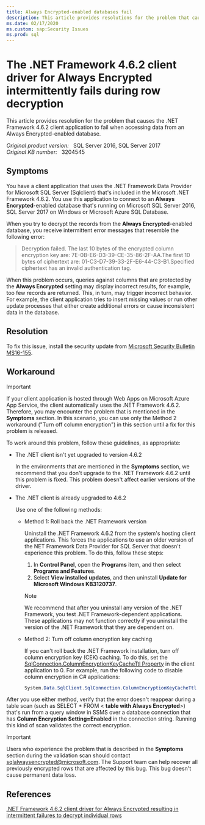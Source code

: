 ```yaml
---
title: Always Encrypted-enabled databases fail
description: This article provides resolutions for the problem that causes the .NET Framework 4.6.2 client application to fail when accessing data from an Always Encrypted-enabled database.
ms.date: 02/17/2020
ms.custom: sap:Security Issues
ms.prod: sql
---
```

# The .NET Framework 4.6.2 client driver for Always Encrypted intermittently fails during row decryption

This article provides resolution for the problem that causes the .NET Framework 4.6.2 client application to fail when accessing data from an Always Encrypted-enabled database.

_Original product version:_ &nbsp; SQL Server 2016, SQL Server 2017  
_Original KB number:_ &nbsp; 3204545

## Symptoms

You have a client application that uses the .NET Framework Data Provider for Microsoft SQL Server (Sqlclient) that's included in the Microsoft .NET Framework 4.6.2. You use this application to connect to an **Always Encrypted**-enabled database that's running on Microsoft SQL Server 2016, SQL Server 2017 on Windows or Microsoft Azure SQL Database.

When you try to decrypt the records from the **Always Encrypted**-enabled database, you receive intermittent error messages that resemble the following error:

> Decryption failed. The last 10 bytes of the encrypted column encryption key are: 7E-0B-E6-D3-39-CE-35-86-2F-AA.The first 10 bytes of ciphertext are: 01-C3-D7-39-33-2F-E6-44-C3-B1.Specified ciphertext has an invalid authentication tag.

When this problem occurs, queries against columns that are protected by the **Always Encrypted** setting may display incorrect results, for example, too few records are returned. This, in turn, may trigger incorrect behavior. For example, the client application tries to insert missing values or run other update processes that either create additional errors or cause inconsistent data in the database.

## Resolution

To fix this issue, install the security update from [Microsoft Security Bulletin MS16-155](/security-updates/SecurityBulletins/2016/ms16-155).

## Workaround

> [!IMPORTANT]
> If your client application is hosted through Web Apps on Microsoft Azure App Service, the client automatically uses the .NET Framework 4.6.2. Therefore, you may encounter the problem that is mentioned in the **Symptoms** section. In this scenario, you can use only the Method 2 workaround ("Turn off column encryption") in this section until a fix for this problem is released.

To work around this problem, follow these guidelines, as appropriate:

- The .NET client isn't yet upgraded to version 4.6.2

   In the environments that are mentioned in the **Symptoms** section, we recommend that you don't upgrade to the .NET Framework 4.6.2 until this problem is fixed. This problem doesn't affect earlier versions of the driver.

- The .NET client is already upgraded to 4.6.2

  Use one of the following methods:

  - Method 1: Roll back the .NET Framework version

    Uninstall the .NET Framework 4.6.2 from the system's hosting client applications. This forces the applications to use an older version of the NET Framework Data Provider for SQL Server that doesn't experience this problem. To do this, follow these steps:

    1. In **Control Panel**, open the **Programs** item, and then select **Programs and Features**.
    2. Select **View installed updates**, and then uninstall **Update for Microsoft Windows KB3120737**.

    > [!NOTE]
    > We recommend that after you uninstall any version of the .NET Framework, you test .NET Framework-dependent applications. These applications may not function correctly if you uninstall the version of the .NET Framework that they are dependent on.

  - Method 2: Turn off column encryption key caching

    If you can't roll back the .NET Framework installation, turn off column encryption key (CEK) caching. To do this, set the [SqlConnection.ColumnEncryptionKeyCacheTtl Property](/dotnet/api/system.data.sqlclient.sqlconnection.columnencryptionkeycachettl) in the client application to 0. For example, run the following code to disable column encryption in C# applications:

    ```csharp
    System.Data.SqlClient.SqlConnection.ColumnEncryptionKeyCacheTtl = TimeSpan.Zero
    ```

After you use either method, verify that the error doesn't reappear during a table scan (such as SELECT * FROM <
**table with Always Encrypted**>) that's run from a query window in SSMS over a database connection that has **Column Encryption Setting=Enabled** in the connection string. Running this kind of scan validates the correct encryption.

> [!IMPORTANT]
> Users who experience the problem that is described in the **Symptoms** section during the validation scan should contact
sqlalwaysencrypted@microsoft.com. The Support team can help recover all previously encrypted rows that are affected by this bug. This bug doesn't cause permanent data loss.

## References

[.NET Framework 4.6.2 client driver for Always Encrypted resulting in intermittent failures to decrypt individual rows](/archive/blogs/sqlreleaseservices/net-4-6-2-framework-client-driver-for-always-encrypted-resulting-in-intermittent-failures-to-decrypt-individual-rows)
